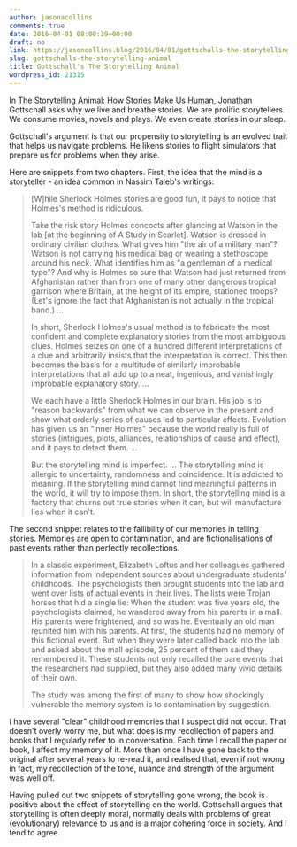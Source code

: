 ```yaml
---
author: jasonacollins
comments: true
date: 2016-04-01 08:00:39+00:00
draft: no
link: https://jasoncollins.blog/2016/04/01/gottschalls-the-storytelling-animal/
slug: gottschalls-the-storytelling-animal
title: Gottschall's The Storytelling Animal
wordpress_id: 21315
---
```


In [The Storytelling Animal: How Stories Make Us Human](http://amzn.to/1U47vE3), Jonathan Gottschall asks why we live and breathe stories. We are prolific storytellers. We consume movies, novels and plays. We even create stories in our sleep.

Gottschall's argument is that our propensity to storytelling is an evolved trait that helps us navigate problems. He likens stories to flight simulators that prepare us for problems when they arise.

Here are snippets from two chapters. First, the idea that the mind is a storyteller - an idea common in Nassim Taleb's writings:


<blockquote>[W]hile Sherlock Holmes stories are good fun, it pays to notice that Holmes's method is ridiculous.

Take the risk story Holmes concocts after glancing at Watson in the lab [at the beginning of A Study in Scarlet]. Watson is dressed in ordinary civilian clothes. What gives him "the air of a military man"? Watson is not carrying his medical bag or wearing a stethoscope around his neck. What identifies him as "a gentleman of a medical type"? And why is Holmes so sure that Watson had just returned from Afghanistan rather than from one of many other dangerous tropical garrison where Britain, at the height of its empire, stationed troops? (Let's ignore the fact that Afghanistan is not actually in the tropical band.) ...

In short, Sherlock Holmes's usual method is to fabricate the most confident and complete explanatory stories from the most ambiguous clues. Holmes seizes on one of a hundred different interpretations of a clue and arbitrarily insists that the interpretation is correct. This then becomes the basis for a multitude of similarly improbable interpretations that all add up to a neat, ingenious, and vanishingly improbable explanatory story. ...

We each have a little Sherlock Holmes in our brain. His job is to "reason backwards" from what we can observe in the present and show what orderly series of causes led to particular effects. Evolution has given us an "inner Holmes" because the world really is full of stories (intrigues, plots, alliances, relationships of cause and effect), and it pays to detect them. ...

But the storytelling mind is imperfect. ... The storytelling mind is allergic to uncertainty, randomness and coincidence. It is addicted to meaning. If the storytelling mind cannot find meaningful patterns in the world, it will try to impose them. In short, the storytelling mind is a factory that churns out true stories when it can, but will manufacture lies when it can't.</blockquote>


The second snippet relates to the fallibility of our memories in telling stories. Memories are open to contamination, and are fictionalisations of past events rather than perfectly recollections.


<blockquote>In a classic experiment, Elizabeth Loftus and her colleagues gathered information from independent sources about undergraduate students' childhoods. The psychologists then brought students into the lab and went over lists of actual events in their lives. The lists were Trojan horses that hid a single lie: When the student was five years old, the psychologists claimed, he wandered away from his parents in a mall. His parents were frightened, and so was he. Eventually an old man reunited him with his parents. At first, the students had no memory of this fictional event. But when they were later called back into the lab and asked about the mall episode, 25 percent of them said they remembered it. These students not only recalled the bare events that the researchers had supplied, but they also added many vivid details of their own.

The study was among the first of many to show how shockingly vulnerable the memory system is to contamination by suggestion.</blockquote>


I have several "clear" childhood memories that I suspect did not occur. That doesn't overly worry me, but what does is my recollection of papers and books that I regularly refer to in conversation. Each time I recall the paper or book, I affect my memory of it. More than once I have gone back to the original after several years to re-read it, and realised that, even if not wrong in fact, my recollection of the tone, nuance and strength of the argument was well off.

Having pulled out two snippets of storytelling gone wrong, the book is positive about the effect of storytelling on the world. Gottschall argues that storytelling is often deeply moral, normally deals with problems of great (evolutionary) relevance to us and is a major cohering force in society. And I tend to agree.
